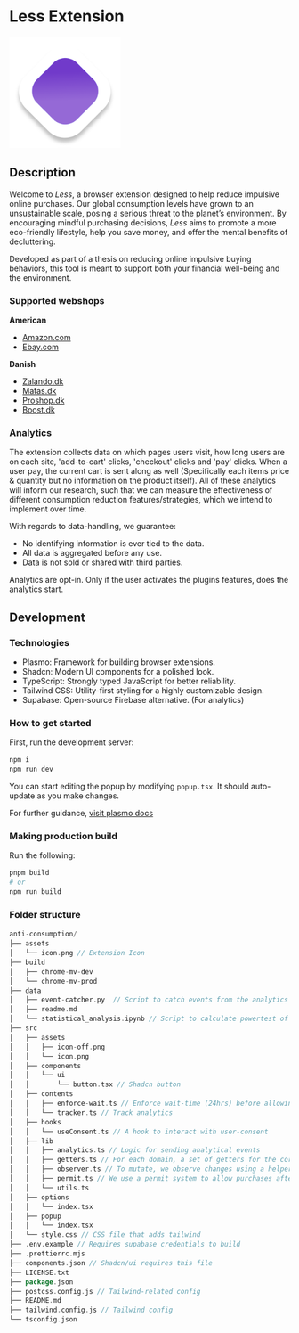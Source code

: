 # Less Extension

<img src="./assets/icon.png" alt="Less Icon" width="200"/>

## Description

Welcome to *Less*, a browser extension designed to help reduce impulsive online purchases. Our global consumption levels have grown to an unsustainable scale, posing a serious threat to the planet’s environment. By encouraging mindful purchasing decisions, *Less* aims to promote a more eco-friendly lifestyle, help you save money, and offer the mental benefits of decluttering.

Developed as part of a thesis on reducing online impulsive buying behaviors, this tool is meant to support both your financial well-being and the environment.

### Supported webshops
**American**
- [Amazon.com](https://www.amazon.com/)
- [Ebay.com](https://ebay.com/)

**Danish**
- [Zalando.dk](https://www.zalando.dk/)
- [Matas.dk](https://www.matas.dk/)
- [Proshop.dk](https://www.proshop.dk/)
- [Boost.dk](https://www.boozt.com/)

### Analytics

The extension collects data on which pages users visit, how long users are on each site, 'add-to-cart' clicks, 'checkout' clicks and 'pay' clicks. When a user pay, the current cart is sent along as well (Specifically each items price & quantity but no information on the product itself). All of these analytics will inform our research, such that we can measure the effectiveness of different consumption reduction features/strategies, which we intend to implement over time.

With regards to data-handling, we guarantee:
- No identifying information is ever tied to the data.
- All data is aggregated before any use.
- Data is not sold or shared with third parties.

Analytics are opt-in. Only if the user activates the plugins features, does the analytics start.

## Development

### Technologies
- Plasmo: Framework for building browser extensions.
- Shadcn: Modern UI components for a polished look.
- TypeScript: Strongly typed JavaScript for better reliability.
- Tailwind CSS: Utility-first styling for a highly customizable design.
- Supabase: Open-source Firebase alternative. (For analytics)

### How to get started

First, run the development server:

```bash
npm i
npm run dev
```

You can start editing the popup by modifying `popup.tsx`. It should auto-update as you make changes.

For further guidance, [visit plasmo docs](https://docs.plasmo.com/)

### Making production build

Run the following:

```bash
pnpm build
# or
npm run build
```

### Folder structure

```go
anti-consumption/
├── assets
│   └── icon.png // Extension Icon
├── build
│   ├── chrome-mv-dev
│   └── chrome-mv-prod
├── data
│   ├── event-catcher.py  // Script to catch events from the analytics endpoint (for development)
│   ├── readme.md
│   └── statistical_analysis.ipynb // Script to calculate powertest of potential experiments
├── src
│   ├── assets
│   │   ├── icon-off.png
│   │   └── icon.png
│   ├── components
│   │   └── ui
│   │       └── button.tsx // Shadcn button
│   ├── contents
│   │   ├── enforce-wait.ts // Enforce wait-time (24hrs) before allowing users to buy
│   │   └── tracker.ts // Track analytics
│   ├── hooks
│   │   └── useConsent.ts // A hook to interact with user-consent
│   ├── lib
│   │   ├── analytics.ts // Logic for sending analytical events
│   │   ├── getters.ts // For each domain, a set of getters for the correct elements are provided
│   │   ├── observer.ts // To mutate, we observe changes using a helper
│   │   ├── permit.ts // We use a permit system to allow purchases after 24 hours
│   │   └── utils.ts
│   ├── options
│   │   └── index.tsx
│   ├── popup
│   │   └── index.tsx
│   └── style.css // CSS file that adds tailwind
├── .env.example // Requires supabase credentials to build
├── .prettierrc.mjs
├── components.json // Shadcn/ui requires this file
├── LICENSE.txt
├── package.json
├── postcss.config.js // Tailwind-related config
├── README.md
├── tailwind.config.js // Tailwind config
└── tsconfig.json
```